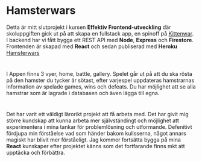 # Hamsterwars

Detta är mitt slutprojekt i kursen **Effektiv Frontend-utveckling** där skoluppgiften gick ut på att skapa en fullstack app, en spinoff på 
[Kittenwar](http://www.kittenwar.com/).
I backend har vi fått bygga ett REST API med **Node**, **Express** och **Firestore**. Frontenden är skapad med **React** och sedan publiserad med **Heroku** [Hamsterwars](https://fullstack-react-hamsterwars.herokuapp.com/)

#

I Appen finns 3 vyer, home, battle, gallery.
Spelet går ut på att du ska rösta på den hamster du tycker är sötast, efter varjespel uppdateras hamstrarnas information av spelade games, wins och defeats. Du har möjlighet att se alla hamstrar som är lagrade i databasen och även lägga till egna. 

#

Det har varit ett väldigt lärorikt projekt att få arbeta med. Det har givit mig större kundskap att kunna arbeta mer självständingt och möjlighet att experimentera i mina tankar för problemlösning och utformande. Defenitivt fördjupa min förståelse vad som händer bakom kulisserna, något annars magiskt har blivit mer förståeligt.
Jag kommer fortsätta bygga på mina **React** kunskaper efter projektet känns som det fortfarande finns mkt att upptäcka och förbättra.
